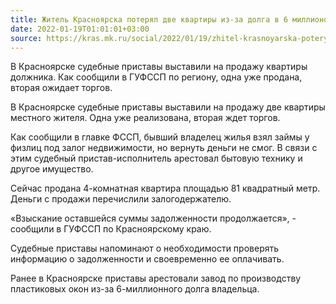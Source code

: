 ```yaml
---
title: Житель Красноярска потерял две квартиры из-за долга в 6 миллионов рублей
date: 2022-01-19T01:01:01+03:00
source: https://kras.mk.ru/social/2022/01/19/zhitel-krasnoyarska-poteryal-dve-kvartiry-izza-dolga-v-6-millionov-rubley.html
---
```


В Красноярске судебные приставы выставили на продажу квартиры должника. Как сообщили в ГУФССП по региону, одна уже продана, вторая ожидает торгов.

В Красноярске судебные приставы выставили на продажу две квартиры местного жителя. Одна уже реализована, вторая ждет торгов.

Как сообщили в главке ФССП, бывший владелец жилья взял займы у физлиц под залог недвижимости, но вернуть деньги не смог. В связи с этим судебный пристав-исполнитель арестовал бытовую технику и другое имущество.

Сейчас продана 4-комнатная квартира площадью 81 квадратный метр. Деньги с продажи перечислили залогодержателю.  

«Взыскание оставшейся суммы задолженности продолжается», - сообщили в ГУФССП по Красноярскому краю.

Судебные приставы напоминают о необходимости проверять информацию о задолженности и своевременно ее оплачивать.

Ранее в Красноярске приставы арестовали завод по производству пластиковых окон из-за 6-миллионного долга владельца.